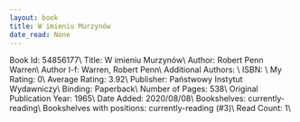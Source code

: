 ```yaml
---
layout: book
title: W imieniu Murzynów
date_read: None
---
```


Book Id: 54856177\ 
Title: W imieniu Murzynów\ 
Author: Robert Penn Warren\ 
Author l-f: Warren, Robert Penn\ 
Additional Authors: \ 
ISBN: \ 
My Rating: 0\ 
Average Rating: 3.92\ 
Publisher: Państwowy Instytut Wydawniczy\ 
Binding: Paperback\ 
Number of Pages: 538\ 
Original Publication Year: 1965\ 
Date Added: 2020/08/08\ 
Bookshelves: currently-reading\ 
Bookshelves with positions: currently-reading (#3)\ 
Read Count: 1\ 

